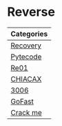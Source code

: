 # Reverse

| Categories       					| 
| ----------------------------------------------------- |
| [Recovery](Recovery/)					|
| [Pytecode](Pytecode)					|
| [Re01](Re01/)						|
| [CHIACAX](Chiacax/)					|
| [3006](3006/)						|
| [GoFast](GoFast/)					|
| [Crack me](Crack-Me)					|

